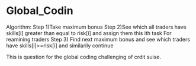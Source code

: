 # Global_Codin
Algorithm:
Step 1)Take maximum bonus
Step 2)See which all traders have skills[i] greater than equal to risk[i] and assign them this ith task
For reamining traders
Step 3) Find next maximum bonus and see which traders have skills[i]>=risk[i] and similarily continue

This is question for the global coding challenging of crdit suise.
